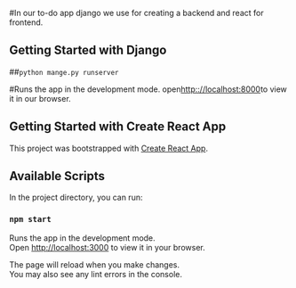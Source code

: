 #In our to-do app django we use for creating a backend and react for frontend.

## Getting Started with Django 
  
##`python mange.py runserver`

#Runs the app in the development mode.
open[http:://localhost:8000](http://localhost:8000)to view it in our browser.


## Getting Started with Create React App

This project was bootstrapped with [Create React App](https://github.com/MuskanValmiki/HV-React-To-Do-App).

## Available Scripts

In the project directory, you can run:

### `npm start`

Runs the app in the development mode.\
Open [http://localhost:3000](http://localhost:3000) to view it in your browser.

The page will reload when you make changes.\
You may also see any lint errors in the console.

